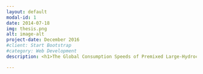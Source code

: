 ```yaml
---
layout: default
modal-id: 1
date: 2014-07-18
img: thesis.png
alt: image-alt
project-date: December 2016
#client: Start Bootstrap
#category: Web Development
description: <h1>The Global Consumption Speeds of Premixed Large-Hydrocarbon Fuel/Air Turbulent Bunsen Flames</h1><p>In 2014 the United States consumed 18.49 million barrels of oil a day, 70 percent of which was used in transportation. Reducing this dependence on fossil fuel technologies is critical to the nation's security, economic stability, and environmental stewardship. Oil is a politically volatile, increasingly scarce resource that releases greenhouse gases when combusted and, as a result, is not sustainable at its current rate of consumption.</p><p>Reactions in internal combustion and gas turbine engines operate at elevated temperatures and pressures, and are primarily driven by turbulent premixed and partially premixed combustion of hydrocarbon fuels.  Current estimates suggest there is nearly one passenger car per individual living in the United States.  This statistic excludes delivery, public transit, and emergency vehicles as well as air and water transport vehicles.  These vehicles use large-hydrocarbon liquid fuels such as gasoline, diesel, and jet fuel and will for the foreseeable future.<p></p>The turbulent flame speed is the rate at which a flame front propagates in an unburned turbulent fuel-air mixture.  This measure is important to the fidelity of combustion models used in engine design and provides a means of directly analyzing and comparing fuels.  However, turbulent flame speeds for most large-hydrocarbon fuels are not known. Thus, an accurate understanding of turbulent flame speeds is required to help overcome current challenges present in engine design.</p><p>An improved understanding of the turbulent combustion of large-hydrocarbon fuels used in transportation technologies is currently needed. This is motivated by the significance of the turbulent flame speeds in evaluating combustion models, and the ubiquity of large-hydrocarbon fuels. In my thesis I investigate the effects of local turbulent fluctuation on global combustion phenomenon such as the turbulent flame speed for these large-hydrocarbon fuels.</p><p><a href="http://hdl.handle.net/1957/60072">Access Full Text Here</a></p>

---
```

